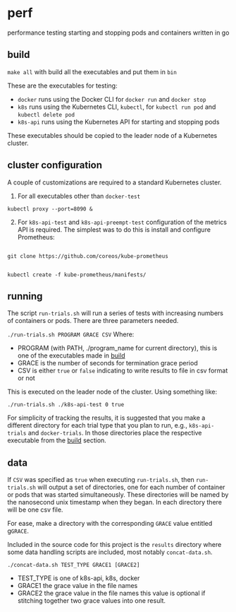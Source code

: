 # perf
performance testing starting and stopping pods and containers written in go

## build
`make all` with build all the executables and put them in `bin`

These are the executables for testing:
* `docker` runs using the Docker CLI for `docker run` and `docker stop`
* `k8s` runs using the Kubernetes CLI, `kubectl`, for `kubectl run pod` and
`kubectl delete pod`
* `k8s-api` runs using the Kubernetes API for starting and stopping pods

These executables should be copied to the leader node of a Kubernetes cluster.


## cluster configuration
A couple of customizations are required to a standard Kubernetes cluster.
1. For all executables other than `docker-test`

`kubectl proxy --port=8090 &`

2. For `k8s-api-test` and `k8s-api-preempt-test` configuration of the metrics
API is required. The simplest was to do this is install and configure Prometheus:

<code>
git clone https://github.com/coreos/kube-prometheus

kubectl create -f kube-prometheus/manifests/
</code>


## running
The script `run-trials.sh` will run a series of tests with increasing numbers of
containers or pods. There are three parameters needed.

`./run-trials.sh PROGRAM GRACE CSV`
Where:
* PROGRAM (with PATH, ./program_name for current directory), this is one of the
executables made in [build](#build)
* GRACE is the number of seconds for termination grace period
* CSV is either `true` or `false` indicating to write results to file in csv
format or not

This is executed on the leader node of the cluster. Using something like:

`./run-trials.sh ./k8s-api-test 0 true`

For simplicity of tracking the results, it is suggested that you make a different
directory for each trial type that you plan to run, e.g., `k8s-api-trials` and
`docker-trials`. In those directories place the respective executable from the
[build](#build) section.


## data
If `CSV` was specified as `true` when executing `run-trials.sh`, then
`run-trials.sh` will output a set of directories, one for each number of
container or pods that was started simultaneously. These directories will be
named by the nanosecond unix timestamp when they began.
In each directory there will be one csv file.

For ease, make a directory with the corresponding `GRACE` value entitled
g`GRACE`.

Included in the source code for this project is the `results` directory where
some data handling scripts are included, most notably `concat-data.sh`.

`./concat-data.sh TEST_TYPE GRACE1 [GRACE2]`
* TEST_TYPE is one of k8s-api, k8s, docker
* GRACE1 the grace value in the file names
* GRACE2 the grace value in the file names this value is optional if stitching
together two grace values into one result.
